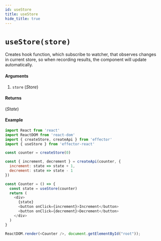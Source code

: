 ```yaml
---
id: useStore
title: useStore
hide_title: true
---
```


# `useStore(store)`

Creates hook function, which subscribe to watcher, that observes changes in current store, so when recording results, the component will update automatically.

#### Arguments

1. `store` (_Store_)

#### Returns

(_State_)

#### Example

```js
import React from 'react'
import ReactDOM from 'react-dom'
import { createStore, createApi } from 'effector'
import { useStore } from 'effector-react'

const counter = createStore(0)

const { increment, decrement } = createApi(counter, {
  increment: state => state + 1,
  decrement: state => state - 1
})

const Counter = () => {
  const state = useStore(counter)
  return (
    <div>
      {state}
      <button onClick={increment}>Increment</button>
      <button onClick={decrement}>Decrement</button>
    </div>
  )
}

ReactDOM.render(<Counter />, document.getElementById("root"));
```
